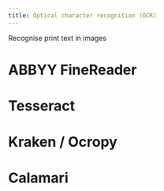 ```yaml
---
title: Optical character recognition (OCR)
---
```


Recognise print text in images

# ABBYY FineReader


# Tesseract


# Kraken / Ocropy


# Calamari
